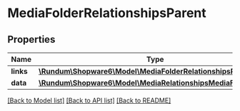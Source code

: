 # MediaFolderRelationshipsParent

## Properties
Name | Type | Description | Notes
------------ | ------------- | ------------- | -------------
**links** | [**\Rundum\Shopware6\Model\MediaFolderRelationshipsParentLinks**](MediaFolderRelationshipsParentLinks.md) |  | [optional] 
**data** | [**\Rundum\Shopware6\Model\MediaRelationshipsMediaFolderData**](MediaRelationshipsMediaFolderData.md) |  | [optional] 

[[Back to Model list]](../../README.md#documentation-for-models) [[Back to API list]](../../README.md#documentation-for-api-endpoints) [[Back to README]](../../README.md)

